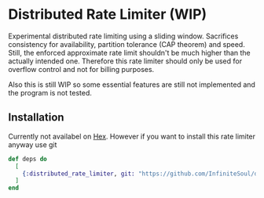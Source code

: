 # Distributed Rate Limiter (WIP)

Experimental distributed rate limiting using a sliding window. Sacrifices consistency for availability,
partition tolerance (CAP theorem) and speed. Still, the enforced approximate rate limit shouldn't be much higher than
the actually intended one. Therefore this rate limiter should only be used for overflow control and not for billing 
purposes.

Also this is still WIP so some essential features are still not implemented and the program is not tested.

## Installation

Currently not availabel on [Hex](https://hex.pm/). However if you want to install this rate limiter anyway use git

```elixir
def deps do
  [
    {:distributed_rate_limiter, git: "https://github.com/InfiniteSoul/distributed_rate_limiter.git", branch: "master"}
  ]
end
```
